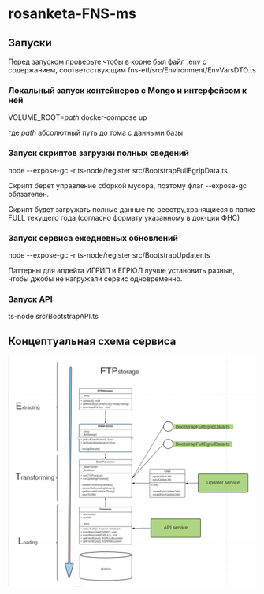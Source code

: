 # rosanketa-FNS-ms

## Запуски
Перед запуском проверьте,чтобы в корне был файл .env с содержанием,
соответсствующим fns-etl/src/Environment/EnvVarsDTO.ts 
### Локальный запуск контейнеров с Mongo и интерфейсом к ней
VOLUME_ROOT=*path* docker-compose up

где *path* абсолютный путь до тома с данными базы

### Запуск скриптов загрузки полных сведений
node --expose-gc -r ts-node/register src/BootstrapFullEgripData.ts

Скрипт берет управление сборкой мусора, поэтому флаг --expose-gc обязателен.

Скрипт будет загружать полные данные по реестру,хранящиеся 
в папке FULL текущего года (согласно формату указанному в док-ции ФНС)  


### Запуск сервиса ежедневных обновлений
node --expose-gc -r ts-node/register src/BootstrapUpdater.ts

Паттерны для апдейта ИГРИП и ЕГРЮЛ лучше установить разные, чтобы джобы не нагружали сервис одновременно.

### Запуск API
ts-node src/BootstrapAPI.ts

## Концептуальная схема сервиса
![Screenshot](image.png)
